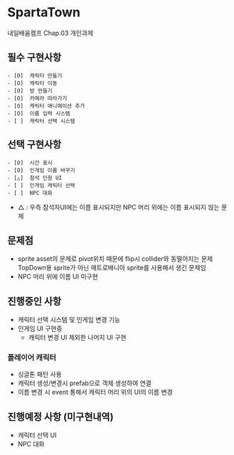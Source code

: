 # SpartaTown
 내일배움캠프 Chap.03 개인과제

 

## 필수 구현사항
    - [O]  캐릭터 만들기
    - [O]  캐릭터 이동
    - [O]  방 만들기
    - [O]  카메라 따라가기
    - [O]  캐릭터 애니메이션 추가
    - [O]  이름 입력 시스템
    - [ ]  캐릭터 선택 시스템



## 선택 구현사항
    - [O]  시간 표시
    - [O]  인게임 이름 바꾸기
    - [△]  참석 인원 UI
    - [ ]  인게임 캐릭터 선택
    - [ ]  NPC 대화


- △ : 우측 참석자UI에는 이름 표시되지만 NPC 머리 위에는 이름 표시되지 않는 문제



## 문제점
- sprite asset의 문제로 pivot위치 때문에 flip시 collider와 동떨어지는 문제
  TopDown용 sprite가 아닌 매트로배니아 sprite를 사용해서 생긴 문제임
- NPC 머리 위에 이름 UI 미구현



## 진행중인 사항
- 캐릭터 선택 시스템 및 인게임 변경 기능
- 인게임 UI 구현중
    - 캐릭터 변경 UI 제외한 나머지 UI 구현




### 플레이어 캐릭터
- 싱글톤 패턴 사용
- 캐릭터 생성/변경시 prefab으로 객체 생성하여 연결
- 이름 변경 시 event 통해서 캐릭터 머리 위의 UI의 이름 변경



## 진행예정 사항 (미구현내역)
- 캐릭터 선택 UI
- NPC 대화
